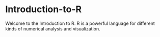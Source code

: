 # Introduction-to-R

Welcome to the Introduction to R. R is a powerful language for different kinds of numerical analysis and visualization. 
